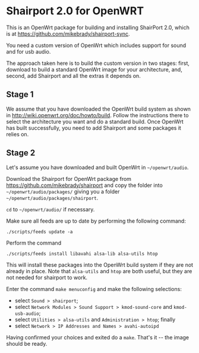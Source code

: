Shairport 2.0 for OpenWRT
=========================

This is an OpenWrt package for building and installing ShairPort 2.0, which is at https://github.com/mikebrady/shairport-sync.

You need a custom version of OpenWrt which includes support for sound and for usb audio.

The approach taken here is to build the custom version in two stages: first, download to build a standard OpenWrt image for your architecture, and, second, add Shairport and all the extras it depends on.

Stage 1
-------
We assume that you have downloaded the OpenWrt build system as shown in http://wiki.openwrt.org/doc/howto/build. Follow the instructions there to select the architecture you want and do a standard build. Once OpenWrt has built successfully, you need to add Shairport and some packages it relies on.

Stage 2
-------
Let's assume you have downloaded and built OpenWrt in `~/openwrt/audio`. 

Download the Shairport for OpenWrt package from https://github.com/mikebrady/shairport and copy the folder into `~/openwrt/audio/packages/` giving you a folder `~/openwrt/audio/packages/shairport`.

`cd` to `~/openwrt/audio/` if necessary.

Make sure all feeds are up to date by performing the following command:

`./scripts/feeds update -a`

Perform the command

`./scripts/feeds install libavahi alsa-lib alsa-utils htop`

This will install these packages into the OpenWrt build system if they are not already in place. Note that `alsa-utils` and `htop` are both useful, but they are not needed for shairport to work.

Enter the command `make menuconfig` and make the following selections:

* select `Sound > shairport`;
* select `Network Modules > Sound Support > kmod-sound-core` and `kmod-usb-audio`;
* select `Utilities > alsa-utils` and `Administration > htop`; finally
* select `Network > IP Addresses and Names > avahi-autoipd`


Having confirmed your choices and exited do a `make`. That's it -- the image should be ready.


